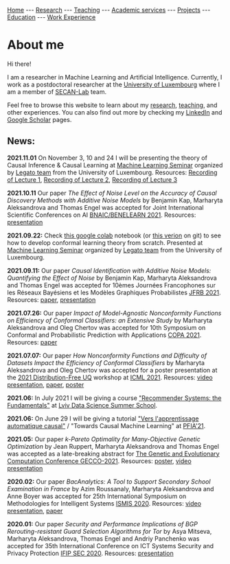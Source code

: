 [Home](README.md)
--- [Research](research.md) 
--- [Teaching](teaching.md) 
--- [Academic services](academic_services.md) 
--- [Projects](projects.md) 
--- [Education](education.md)
--- [Work Experience](work.md)


# About me

Hi there!

I am a researcher in Machine Learning and Artificial Intelligence. Currently, I work as a postdoctoral researcher at the [University of Luxembourg](https://wwwen.uni.lu/) 
where I am a member of [SECAN-Lab](https://secan-lab.uni.lu/) team.

Feel free to browse this website to learn about my [research](research.md), [teaching](teaching.md), and other experiences. You can also find out more by checking my 
[LinkedIn](https://www.linkedin.com/in/marharyta-aleksandrova-8b567245/) and [Google Scholar](https://scholar.google.com/citations?user=rwcqydIAAAAJ&hl=en&oi=ao) pages.

## News:

**2021.11.01** On November 3, 10 and 24 I will be presenting the theory of Causal Inference & Causal Learning at [Machine Learning Seminar](https://legato-team.eu/marharyta-aleksandrova-causal-inference-causal-learning-towards-causal-ml-part-1/) organized by [Legato team](https://legato-team.eu/) from the University of Luxembourg. Resources: [Recording of Lecture 1](https://www.youtube.com/watch?v=K8L5WEFA3hA), [Recording of Lecture 2](https://www.youtube.com/watch?v=9Qp2Lb0FaQE), [Recording of Lecture 3](https://www.youtube.com/watch?v=7T9JO6Qvyuc)

**2021.10.11** Our paper *The Effect of Noise Level on the Accuracy of Causal Discovery Methods with Additive Noise Models* by Benjamin Kap, Marharyta Aleksandrova and Thomas Engel was accepted for Joint International Scientific Conferences on AI [BNAIC/BENELEARN 2021](https://bnaic2021.uni.lu/program/). Resources: [presentation](resources/2021/BNAICPresentationCompressed.pdf)

**2021.09.22:** Check [this google colab](https://colab.research.google.com/drive/1c_vFcMWcx5GIb7bQG71FnHKqyscj9--6?usp=sharing) notebook (or [this verion](https://github.com/marharyta-aleksandrova/conformal-learning/blob/main/theory/conformal_learning_from_scratch.ipynb) on git) to see how to develop  conformal learning theory from scratch. Presented at [Machine Learning Seminar](https://legato-team.eu/marharyta-aleksandrova-conformal-prediction-machine-learning-with-accuracy-guarantees/) organized by [Legato team](https://legato-team.eu/) from the University of Luxembourg.

**2021.09.11:** Our paper *Causal Identification with Additive Noise Models: Quantifying the Effect of Noise* by Benjamin Kap, Marharyta Aleksandrova and Thomas Engel was accepted for 10èmes Journées Francophones sur les Réseaux Bayésiens et les Modèles Graphiques Probabilistes [JFRB 2021](https://pageperso.lis-lab.fr/christophe.gonzales/research/jfrb2021/programme.php). Resources: [paper](https://pageperso.lis-lab.fr/christophe.gonzales/research/jfrb2021/articles/JFRB_2021_paper_11.pdf), [presentation](resources/2021/JFRB_2021_presentation.pdf)

**2021.07.26:** Our paper *Impact of Model-Agnostic Nonconformity Functions on Efficiency of Conformal Classifiers: an Extensive Study* by Marharyta Aleksandrova and Oleg Chertov was accepted for 10th Symposium on Conformal and Probabilistic Prediction with Applications [COPA 2021](https://cml.rhul.ac.uk/copa2021).  Resources: [paper](https://cml.rhul.ac.uk/copa2021/papers/aleksandrova21.pdf)

**2021.07.07:** Our paper *How Nonconformity Functions and Difficulty of Datasets Impact the Efficiency of Conformal Classifiers* by Marharyta Aleksandrova and Oleg Chertov was accepted for a poster presentation at the [2021 Distribution-Free UQ](https://sites.google.com/berkeley.edu/dfuq21/home?authuser=0) workshop at [ICML 2021](https://icml.cc/Conferences/2021/Schedule?showEvent=8373). Resources: [video presentation](https://youtu.be/lLtZkVwxMNw), [paper](https://arxiv.org/abs/2108.05677), [poster](resources/2021/ICML-DFUQ-2021_poster.png)

**2021.06:** In July 2021 I will be giving a course ["Recommender Systems: the Fundamentals"](https://apps.ucu.edu.ua/en/summerschool-ds/course-list/recommender-systems-fundamentals/)
at [Lviv Data Science Summer School](https://apps.ucu.edu.ua/en/summerschool-ds/).

**2021.06:** On June 29 I will be giving a tutorial ["Vers l'apprentissage automatique causal"](https://pfia2021.fr/tutoriels/?p=programme) /
"Towards Causal Machine Learning" at [PFIA'21](https://pfia2021.fr/).

**2021.05:** Our paper *k-Pareto Optimality for Many-Objective Genetic Optimization* by Jean Ruppert, Marharyta Aleksandrova and Thomas Engel was accepted 
as a late-breaking abstract for [The Genetic and Evolutionary Computation Conference GECCO-2021](https://gecco-2021.sigevo.org/Accepted-Late-breaking-Abstracts). Resources: [poster](resources/2021/GECCO-poster.png), [video presentation](https://youtu.be/Z-46YdD6UhA)

**2020.02:** Our paper *BacAnalytics: A Tool to Support Secondary School Examination in France* by Azim Roussanaly, Marharyta Aleksandrova and Anne Boyer was accepted for 25th International Symposium on Methodologies for Intelligent Systems [ISMIS 2020](https://ismis.ist.tugraz.at/). Resources: [video presentation](https://www.youtube.com/watch?v=f3ZJd_hzwfQ), [paper](https://hal.inria.fr/hal-03020852/document)

**2020.01:** Our paper *Security and Performance Implications of BGP Rerouting-resistant Guard Selection Algorithms for Tor* by Asya Mitseva, Marharyta Aleksandrova, Thomas Engel and Andriy Panchenko was accepted for 35th International Conference on ICT Systems Security and Privacy Protection [IFIP SEC 2020](https://sec2020.um.si/conference-program/). Resources: [presentation](resources/2020/IFIP_SEC_2020.pdf)

